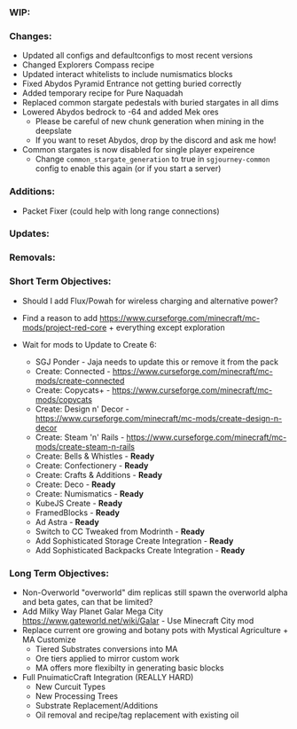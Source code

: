 ### WIP:

### Changes:
- Updated all configs and defaultconfigs to most recent versions
- Changed Explorers Compass recipe
- Updated interact whitelists to include numismatics blocks
- Fixed Abydos Pyramid Entrance not getting buried correctly
- Added temporary recipe for Pure Naquadah
- Replaced common stargate pedestals with buried stargates in all dims
- Lowered Abydos bedrock to -64 and added Mek ores
  - Please be careful of new chunk generation when mining in the deepslate
  - If you want to reset Abydos, drop by the discord and ask me how!
- Common stargates is now disabled for single player expeirence
  - Change `common_stargate_generation` to true in `sgjourney-common` config to enable this again (or if you start a server)

### Additions:
- Packet Fixer (could help with long range connections)

### Updates:

### Removals:

### Short Term Objectives:
- Should I add Flux/Powah for wireless charging and alternative power?
- Find a reason to add https://www.curseforge.com/minecraft/mc-mods/project-red-core + everything except exploration

- Wait for mods to Update to Create 6:
  - SGJ Ponder - Jaja needs to update this or remove it from the pack
  - Create: Connected - https://www.curseforge.com/minecraft/mc-mods/create-connected
  - Create: Copycats+ - https://www.curseforge.com/minecraft/mc-mods/copycats
  - Create: Design n' Decor - https://www.curseforge.com/minecraft/mc-mods/create-design-n-decor
  - Create: Steam 'n' Rails - https://www.curseforge.com/minecraft/mc-mods/create-steam-n-rails
  - Create: Bells & Whistles - **Ready**
  - Create: Confectionery - **Ready**
  - Create: Crafts & Additions - **Ready**
  - Create: Deco - **Ready**
  - Create: Numismatics - **Ready**
  - KubeJS Create - **Ready**
  - FramedBlocks - **Ready**
  - Ad Astra - **Ready**
  - Switch to CC Tweaked from Modrinth - **Ready**
  - Add Sophisticated Storage Create Integration - **Ready**
  - Add Sophisticated Backpacks Create Integration - **Ready**

### Long Term Objectives:
- Non-Overworld "overworld" dim replicas still spawn the overworld alpha and beta gates, can that be limited?
- Add Milky Way Planet Galar Mega City https://www.gateworld.net/wiki/Galar - Use Minecraft City mod
- Replace current ore growing and botany pots with Mystical Agriculture + MA Customize
  - Tiered Substrates conversions into MA
  - Ore tiers applied to mirror custom work
  - MA offers more flexibilty in generating basic blocks
- Full PnuimaticCraft Integration (REALLY HARD)
  - New Curcuit Types
  - New Processing Trees
  - Substrate Replacement/Additions
  - Oil removal and recipe/tag replacement with existing oil